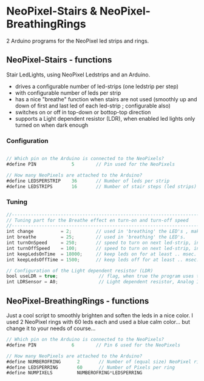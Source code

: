 # NeoPixel-Stairs & NeoPixel-BreathingRings
2 Arduino programs for the NeoPixel led strips and rings.

## NeoPixel-Stairs - functions
Stair LedLights, using NeoPixel Ledstrips and an Arduino.

- drives a configurable number of led-strips (one ledstrip per step)
- with configurable number of leds per strip
- has a nice "breathe" function when stairs are not used (smoothly up and down of first and last led of each led-strip ; configurable also)
- switches on or off in top-down or bottop-top direction
- supports a Light dependent resistor (LDR), when enabled led lights only turned on when dark enough
  

### Configuration

```javascript

// Which pin on the Arduino is connected to the NeoPixels?
#define PIN             5        // Pin used for the NeoPixels

// How many NeoPixels are attached to the Arduino?
#define LEDSPERSTRIP    36       // Number of leds per strip
#define LEDSTRIPS       16       // Number of stair steps (led strips)
```


### Tuning
```javascript
//-------------------------------------------------------------------------
// Tuning part for the Breathe effect en turn-on and turn-off speed 
//-------------------------------------------------------------------------
int change          = 2;         // used in 'breathing' the LED's , make value smalle to make it smoother, or higher to make it faster
int breathe         = 25;        // used in 'breathing' the LED's.
int turnOnSpeed     = 250;       // speed to turn on next led-strip, in msec between next strip
int turnOffSpeed    = 100;       // speed to turn on next led-strip, in msec between next strip
int keepLedsOnTime  = 18000;     // keep leds on for at least .. msec.
int keepLedsOffTime = 1500;      // keep leds off for at least .. msec.

// Configuration of the Light dependent resistor (LDR)
bool useLDR = true;               // flag, when true the program uses the LDR, set to "false" if you don't have a LDR sensor.
int LDRSensor = A0;               // Light dependent resistor, Analog Input line 
```



## NeoPixel-BreathingRings - functions
Just a cool script to smoothly brighten and soften the leds in a nice color.
I used 2 NeoPixel rings with 60 leds each and used a blue calm color... but change it to your needs of course...

```javascript
// Which pin on the Arduino is connected to the NeoPixels?
#define PIN             6        // Pin 6 used for the NeoPixels

// How many NeoPixels are attached to the Arduino?
#define NUMBEROFRING      2       // Number of (equal size) NeoPixel rings
#define LEDSPERRING       60      // Number of Pixels per ring
#define NUMPIXELS         NUMBEROFRING*LEDSPERRING 
```



